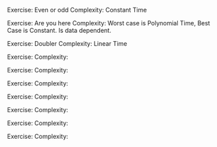 Exercise: Even or odd
Complexity: Constant Time

Exercise: Are you here
Complexity: Worst case is Polynomial Time, Best Case is Constant. Is data dependent.

Exercise: Doubler
Complexity: Linear Time

Exercise:
Complexity:

Exercise:
Complexity:

Exercise:
Complexity:

Exercise:
Complexity:

Exercise:
Complexity:

Exercise:
Complexity:

Exercise:
Complexity:
